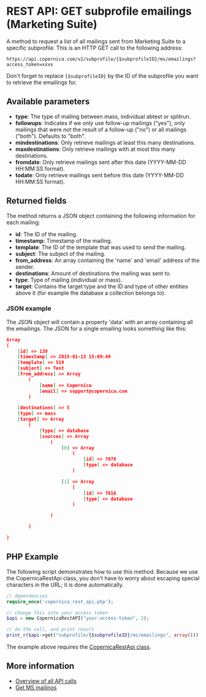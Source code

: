 # REST API: GET subprofile emailings (Marketing Suite)

A method to request a list of all mailings sent from Marketing Suite to a 
specific subprofile. This is an HTTP GET call to the following address:

`https://api.copernica.com/v2/subprofile/{$subprofileID}/ms/emailings?access_token=xxxx`

Don't forget to replace `{$subprofileID}` by the ID of the subprofile you 
want to retrieve the emailings for.

## Available parameters

* **type**: The type of mailing between mass, individual abtest or splitrun.
* **followups**: Indicates if we only use follow-up mailings ("yes"), only mailings 
that were *not* the result of a follow-up ("no") or all mailings ("both"). Defaults to "both".
* **mindestinations**: Only retrieve mailings at least this many destinations.
* **maxdestinations**: Only retrieve mailings with at most this many destinations.
* **fromdate**: Only retrieve mailings sent after this date (YYYY-MM-DD HH:MM:SS format). 
* **todate**: Only retrieve mailings sent before this date (YYYY-MM-DD HH:MM:SS format). 

## Returned fields

The method returns a JSON object containing the following information for each mailing:

* **id**: The ID of the mailing.
* **timestamp**: Timestamp of the mailing.
* **template**: The ID of the template that was used to send the mailing.
* **subject**: The subject of the mailing.
* **from_address**: An array containing the 'name' and 'email' address of the sender.
* **destinations**: Amount of destinations the mailing was sent to.
* **type**: Type of mailing (individual or mass).
* **target**: Contains the target type and the ID and type of other 
entities above it (for example the database a collection belongs to).

### JSON example

The JSON object will contain a property 'data' with an array containing all 
the emailings. The JSON for a single emailing looks something like this:

```json
Array
(
    [id] => 139
    [timestamp] => 2015-01-13 15:09:49
    [template] => 519
    [subject] => Test
    [from_address] => Array
        (
            [name] => Copernica
            [email] => support@copernica.com
        )

    [destinations] => 5
    [type] => mass
    [target] => Array
        (
            [type] => database
            [sources] => Array
                (
                    [0] => Array
                        (
                            [id] => 7078
                            [type] => database
                        )

                    [1] => Array
                        (
                            [id] => 7616
                            [type] => database
                        )

                )

        )

)
```

## PHP Example

The following script demonstrates how to use this method. Because we use the 
CopernicaRestApi class, you don't have to worry about escaping special characters 
in the URL; it is done automatically.

```php
// dependencies
require_once('copernica_rest_api.php');

// change this into your access token
$api = new CopernicaRestAPI("your-access-token", 2);

// do the call, and print result
print_r($api->get("subprofile/{$subprofileID}/ms/emailings", array()));
```

The example above requires the [CopernicaRestApi class](./rest-php).

## More information

* [Overview of all API calls](./rest-api)
* [Get MS mailings](./rest-get-ms-emailings)
